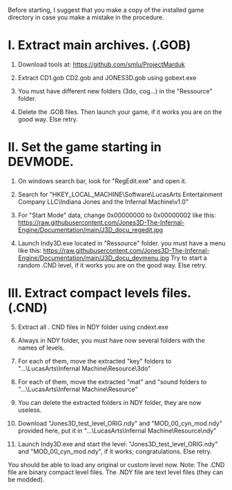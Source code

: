 Before starting, I suggest that you make a copy of the installed game directory in case you make a mistake in the procedure.


# I. Extract main archives. (.GOB)

1. Download tools at: https://github.com/smlu/ProjectMarduk

2. Extract CD1.gob CD2.gob and JONES3D.gob using gobext.exe

3. You must have different new folders (3do, cog...) in the "Ressource" folder.

4. Delete the .GOB files. Then launch your game, if it works you are on the good way. Else retry.

# II. Set the game starting in DEVMODE.

1. On windows search bar, look for "RegEdit.exe" and open it.

2. Search for "HKEY_LOCAL_MACHINE\Software\LucasArts Entertainment Company LLC\Indiana Jones and the Infernal Machine\v1.0"

3. For "Start Mode" data, change 0x00000000 to 0x00000002 like this: https://raw.githubusercontent.com/Jones3D-The-Infernal-Engine/Documentation/main/J3D_docu_regedit.jpg

4. Launch Indy3D.exe located in "Ressource" folder. you must have a menu like this: https://raw.githubusercontent.com/Jones3D-The-Infernal-Engine/Documentation/main/J3D_docu_devmenu.jpg Try to start a random .CND level, if it works you are on the good way. Else retry.

# III. Extract compact levels files. (.CND)

5. Extract all . CND files in NDY folder using cndext.exe

6. Always in NDY folder, you must have now several folders with the names of levels.

7. For each of them, move the extracted "key" folders to "...\LucasArts\Infernal Machine\Resource\3do\"

8. For each of them, move the extracted "mat" and "sound folders to "...\LucasArts\Infernal Machine\Resource\"

9. You can delete the extracted folders in NDY folder, they are now useless.

10. Download "Jones3D_test_level_ORIG.ndy" and "MOD_00_cyn_mod.ndy" provided here, put it in "...\LucasArts\Infernal Machine\Resource\ndy\"

11. Launch Indy3D.exe and start the level: "Jones3D_test_level_ORIG.ndy" and "MOD_00_cyn_mod.ndy", if it works; congratulations. Else retry.


You should be able to load any original or custom level now. Note: The .CND file are binary compact level files. The .NDY file are text level files (they can be modded).
